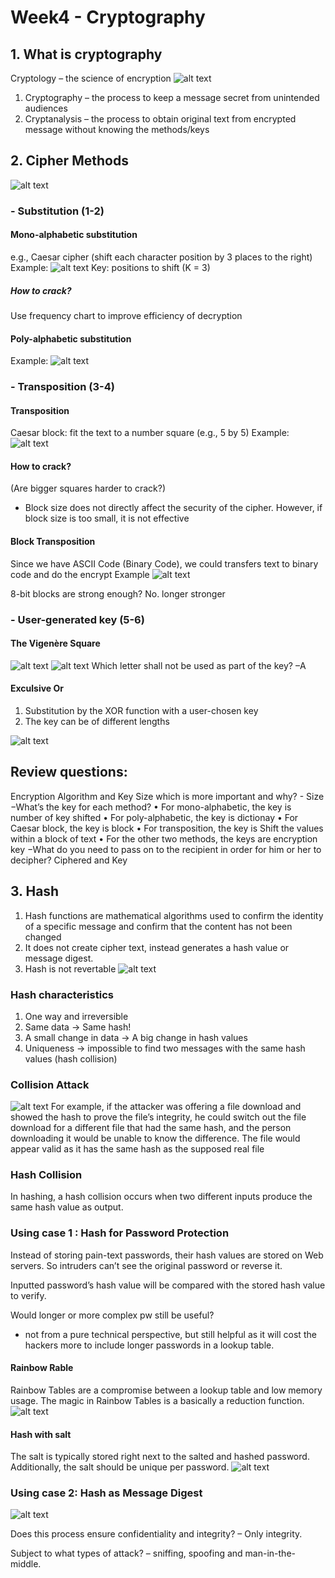 # Week4 - Cryptography


## 1. What is cryptography
Cryptology – the science of encryption
![alt text](image.png)
1. Cryptography – the process to keep a message secret from unintended audiences
2. Cryptanalysis – the process to obtain original text from encrypted message without knowing the methods/keys
## 2. Cipher Methods
![alt text](image-1.png)
### - Substitution (1-2)

#### Mono-alphabetic substitution 
e.g., Caesar cipher (shift each character position by 3 places to the right)
Example:
![alt text](image-2.png)
Key: positions to shift (K = 3)

##### How to crack?
Use frequency chart to improve efficiency of decryption

#### Poly-alphabetic substitution 
Example:
![alt text](image-3.png)

### - Transposition (3-4)
#### Transposition
Caesar block: fit the text to a number square (e.g., 5 by 5)
Example:
![alt text](image-4.png)

#### How to crack?
(Are bigger squares harder to crack?)
- Block size does not directly affect the security of the cipher. However, if block size is too small, it is not effective


#### Block Transposition
Since we have ASCII Code (Binary Code), we could transfers text to binary code and do the encrypt 
Example 
![alt text](image-5.png)

8-bit blocks are strong enough? No. longer stronger

### - User-generated key (5-6)
#### The Vigenère Square
![alt text](image-6.png)
![alt text](image-7.png)
Which letter shall not be used as part of the key? –A
#### Exculsive Or
1. Substitution by the XOR function with a user-chosen key
2. The key can be of different lengths

![alt text](image-8.png)

## Review questions:

Encryption Algorithm and Key Size which is more important and why? - Size
−What’s the key for each method?
• For mono-alphabetic, the key is number of key shifted 
• For poly-alphabetic, the key is dictionay
• For Caesar block, the key is block
• For transposition, the key is Shift the values within a block of text
• For the other two methods, the keys are encryption key
−What do you need to pass on to the recipient in order for him or her to decipher? Ciphered and Key
## 3. Hash
1. Hash functions are mathematical algorithms used to confirm the identity of a specific message and confirm that the content has not been changed
2. It does not create cipher text, instead generates a hash value or message digest.
3. Hash is not revertable 
![alt text](image-9.png)

### Hash characteristics
1. One way and irreversible  
2. Same data -> Same hash!
3. A small change in data -> A big change in hash values
4. Uniqueness -> impossible to find two messages with the same hash values 
(hash collision) 

### Collision Attack
![alt text](image-10.png)
For example, if the attacker was offering a file download and showed the hash to prove the file’s integrity, he could switch out the file download for a different file that had the same hash, and the person downloading it would be unable to know the difference. The file would appear valid as it has the same hash as the supposed real file

### Hash Collision 
In hashing, a hash collision occurs when two different inputs produce the same hash value as output. 

### Using case 1 : Hash for Password Protection

Instead of storing pain-text passwords, their hash values are stored on Web servers.  So intruders can’t see the original password or reverse it. 

Inputted password’s hash value will be compared with the stored hash value to verify.

Would longer or more complex pw still be useful? 
- not from a pure technical perspective, but still 
helpful as it will cost the hackers more to include 
longer passwords in a lookup table.

#### Rainbow Rable

Rainbow Tables are a compromise between a lookup table and low memory usage. The magic in Rainbow Tables is a basically a reduction function.
![alt text](image-11.png)

#### Hash with salt

The salt is typically stored right next to the salted and hashed password. Additionally, the salt should be unique per password.
![alt text](image-12.png)

### Using case 2: Hash as Message Digest 
![alt text](image-13.png)

Does this process ensure confidentiality and integrity? – Only integrity.

Subject to what types of attack? – sniffing, spoofing and man-in-the-middle.